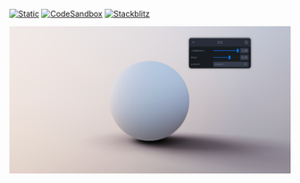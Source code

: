 [![Static](https://img.shields.io/badge/demo-%23646CFF.svg?logo=html5&logoColor=white)](https://pmndrs.github.io/examples/environment-blur-and-transitions)
[![CodeSandbox](https://img.shields.io/badge/codesandbox-040404?logo=codesandbox&logoColor=DBDBDB)](https://codesandbox.io/s/github/pmndrs/examples/tree/main/apps/environment-blur-and-transitions)
[![Stackblitz](https://img.shields.io/badge/stackblitz-fff?logo=Stackblitz&logoColor=1389FD)](https://stackblitz.com/github/pmndrs/examples/tree/main/apps/environment-blur-and-transitions)

![](thumbnail.png)

